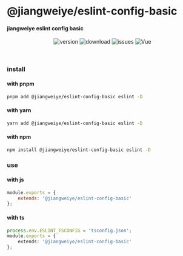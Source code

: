 # @jiangweiye/eslint-config-basic

#### jiangweiye eslint config basic

<p align="center">
  <img src="https://img.shields.io/npm/v/@jiangweiye/eslint-config-basic" alt='version'>
  <img src="https://img.shields.io/npm/dw/@jiangweiye/eslint-config-basic" alt='download'>
  <img src="https://img.shields.io/github/issues/jwyGithub/eslint-config" alt='issues'>
  <img src="https://img.shields.io/github/license/jwyGithub/eslint-config" alt='Vue'>
</p>
<br />

### install

#### with pnpm

```sh
pnpm add @jiangweiye/eslint-config-basic eslint -D
```

#### with yarn

```sh
yarn add @jiangweiye/eslint-config-basic eslint -D
```

#### with npm

```sh
npm install @jiangweiye/eslint-config-basic eslint -D
```

### use

#### with js

```js
module.exports = {
    extends: '@jiangweiye/eslint-config-basic'
};
```

#### with ts

```typescript
process.env.ESLINT_TSCONFIG = 'tsconfig.json';
module.exports = {
    extends: '@jiangweiye/eslint-config-basic'
};
```

